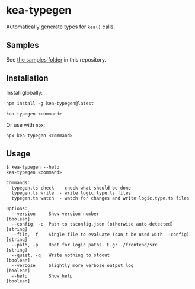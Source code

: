 # kea-typegen

Automatically generate types for `kea()` calls.

## Samples

See [the samples folder](https://github.com/keajs/kea-typegen/tree/master/samples) in this repository.

## Installation

Install globally:

```
npm install -g kea-typegen@latest

kea-typegen <command>
```

Or use with `npx`:

```
npx kea-typegen <command>
```

## Usage 


```text
$ kea-typegen --help
kea-typegen <command>

Commands:
  typegen.ts check  - check what should be done
  typegen.ts write  - write logic.type.ts files
  typegen.ts watch  - watch for changes and write logic.type.ts files

Options:
  --version     Show version number                                    [boolean]
  --config, -c  Path to tsconfig.json (otherwise auto-detected)         [string]
  --file, -f    Single file to evaluate (can't be used with --config)   [string]
  --path, -p    Root for logic paths. E.g: ./frontend/src               [string]
  --quiet, -q   Write nothing to stdout                                [boolean]
  --verbose     Slightly more verbose output log                       [boolean]
  --help        Show help                                              [boolean]
```

